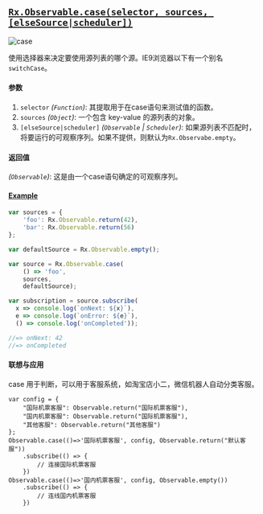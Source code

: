 ## [`Rx.Observable.case(selector, sources, [elseSource|scheduler])`](https://github.com/Reactive-Extensions/RxJS/blob/master/src/core/linq/observable/case.js)

![case](http://reactivex.io/documentation/operators/images/case.png)

使用选择器来决定要使用源列表的哪个源。IE9浏览器以下有一个别名`switchCase`。

#### 参数
1. `selector` *(`Function`)*: 其提取用于在case语句来测试值的函数。
2. `sources` *(`Object`)*: 一个包含 key-value 的源列表的对象。
3. `[elseSource|scheduler]` *(`Observable` | `Scheduler`)*: 如果源列表不匹配时，将要运行的可观察序列。如果不提供，则默认为`Rx.Observabe.empty`。

#### 返回值
*(`Observable`)*: 这是由一个case语句确定的可观察序列。

#### [Example](http://jsbin.com/ladamu/2/edit?js,console)

```js
var sources = {
    'foo': Rx.Observable.return(42),
    'bar': Rx.Observable.return(56)
};

var defaultSource = Rx.Observable.empty();

var source = Rx.Observable.case(
    () => 'foo',
    sources,
    defaultSource);

var subscription = source.subscribe(
  x => console.log(`onNext: ${x}`),
  e => console.log(`onError: ${e}`),
  () => console.log('onCompleted'));

//=> onNext: 42
//=> onCompleted
```

#### 联想与应用

case 用于判断，可以用于客服系统，如淘宝店小二，微信机器人自动分类客服。

```
var config = {
    "国际机票客服": Observable.return("国际机票客服"),
    "国内机票客服": Observable.return("国际机票客服"),
    "其他客服": Observable.return("其他客服")
};
Observable.case(()=>'国际机票客服', config, Observable.return("默认客服"))
    .subscribe(() => {
        // 连接国际机票客服
    })
Observable.case(()=>'国内机票客服', config, Observable.empty())
    .subscribe(() => {
        // 连线国内机票客服
    })

